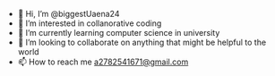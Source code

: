- 👋 Hi, I’m @biggestUaena24
- 👀 I’m interested in collanorative coding 
- 🌱 I’m currently learning computer science in university
- 💞️ I’m looking to collaborate on anything that might be helpful to the world
- 📫 How to reach me a2782541671@gmail.com

<!---
biggestUaena24/biggestUaena24 is a ✨ special ✨ repository because its `README.md` (this file) appears on your GitHub profile.
You can click the Preview link to take a look at your changes.
--->
